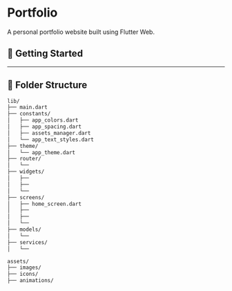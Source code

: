 # Portfolio

A personal portfolio website built using Flutter Web.

## 🚀 Getting Started

---

## 📁 Folder Structure

```txt
lib/
├── main.dart
├── constants/           
│   ├── app_colors.dart
│   ├── app_spacing.dart
│   ├── assets_manager.dart
│   └── app_text_styles.dart
├── theme/                  
│   └── app_theme.dart
├── router/                 
│   └── 
├── widgets/               
│   ├── 
│   ├── 
│   └── 
├── screens/                
│   ├── home_screen.dart
│   ├── 
│   ├── 
│   └── 
├── models/                 
│   └── 
├── services/               
│   └── 

assets/
├── images/
├── icons/
├── animations/
